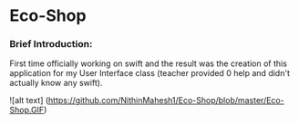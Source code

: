 Eco-Shop
==========

### Brief Introduction: 

First time officially working on swift and the result was the creation of this application for my User Interface class (teacher provided 0 help and didn't actually know any swift). 

![alt text]
(https://github.com/NithinMahesh1/Eco-Shop/blob/master/Eco-Shop.GIF)